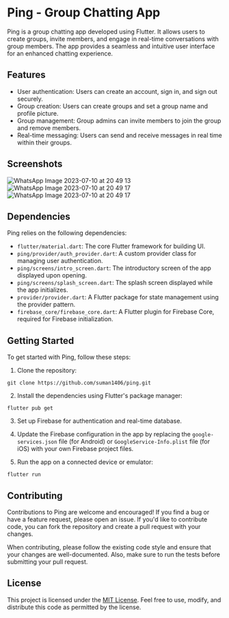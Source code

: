 # Ping - Group Chatting App

Ping is a group chatting app developed using Flutter. It allows users to create groups, invite members, and engage in real-time conversations with group members. The app provides a seamless and intuitive user interface for an enhanced chatting experience.

## Features

- User authentication: Users can create an account, sign in, and sign out securely.
- Group creation: Users can create groups and set a group name and profile picture.
- Group management: Group admins can invite members to join the group and remove members.
- Real-time messaging: Users can send and receive messages in real time within their groups.

## Screenshots
![WhatsApp Image 2023-07-10 at 20 49 13](https://github.com/suman1406/Ping/assets/119001618/786c4124-b86a-4891-97b4-b71c5104effa)
![WhatsApp Image 2023-07-10 at 20 49 17](https://github.com/suman1406/Ping/assets/119001618/6c5b66d4-19ac-4913-bf89-39f657ab9c97)
![WhatsApp Image 2023-07-10 at 20 49 17](https://github.com/suman1406/Ping/assets/119001618/e75c376b-c733-487d-a4a6-9cf1b9a3af51)

## Dependencies

Ping relies on the following dependencies:

- `flutter/material.dart`: The core Flutter framework for building UI.
- `ping/provider/auth_provider.dart`: A custom provider class for managing user authentication.
- `ping/screens/intro_screen.dart`: The introductory screen of the app displayed upon opening.
- `ping/screens/splash_screen.dart`: The splash screen displayed while the app initializes.
- `provider/provider.dart`: A Flutter package for state management using the provider pattern.
- `firebase_core/firebase_core.dart`: A Flutter plugin for Firebase Core, required for Firebase initialization.

## Getting Started

To get started with Ping, follow these steps:

1. Clone the repository:

```
git clone https://github.com/suman1406/ping.git
```

2. Install the dependencies using Flutter's package manager:

```
flutter pub get
```

3. Set up Firebase for authentication and real-time database.

4. Update the Firebase configuration in the app by replacing the `google-services.json` file (for Android) or `GoogleService-Info.plist` file (for iOS) with your own Firebase project files.

5. Run the app on a connected device or emulator:

```
flutter run
```

## Contributing

Contributions to Ping are welcome and encouraged! If you find a bug or have a feature request, please open an issue. If you'd like to contribute code, you can fork the repository and create a pull request with your changes.

When contributing, please follow the existing code style and ensure that your changes are well-documented. Also, make sure to run the tests before submitting your pull request.

## License

This project is licensed under the [MIT License](LICENSE). Feel free to use, modify, and distribute this code as permitted by the license.
